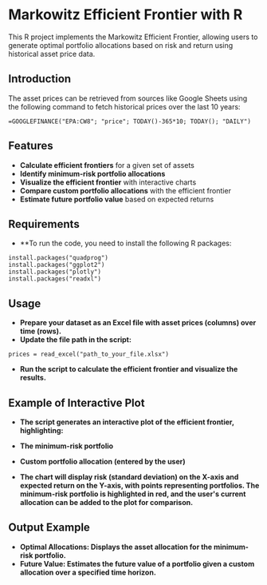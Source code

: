 # Markowitz Efficient Frontier with R

This R project implements the Markowitz Efficient Frontier, allowing users to generate optimal portfolio allocations based on risk and return using historical asset price data.

## Introduction
The asset prices can be retrieved from sources like Google Sheets using the following command to fetch historical prices over the last 10 years:
```plaintext
=GOOGLEFINANCE("EPA:CW8"; "price"; TODAY()-365*10; TODAY(); "DAILY")
```

## Features
- **Calculate efficient frontiers** for a given set of assets
- **Identify minimum-risk portfolio allocations**
- **Visualize the efficient frontier** with interactive charts
- **Compare custom portfolio allocations** with the efficient frontier
- **Estimate future portfolio value** based on expected returns

## Requirements
- **To run the code, you need to install the following R packages:
```plaintext
install.packages("quadprog")
install.packages("ggplot2")
install.packages("plotly")
install.packages("readxl")
```

## Usage
- **Prepare your dataset as an Excel file with asset prices (columns) over time (rows).**
- **Update the file path in the script:**
```plaintext
prices = read_excel("path_to_your_file.xlsx")
```
- **Run the script to calculate the efficient frontier and visualize the results.**

## Example of Interactive Plot
- **The script generates an interactive plot of the efficient frontier, highlighting:**

- **The minimum-risk portfolio**
- **Custom portfolio allocation (entered by the user)**
- **The chart will display risk (standard deviation) on the X-axis and expected return on the Y-axis, with points representing portfolios. The minimum-risk portfolio is highlighted in red, and the user's current allocation can be added to the plot for comparison.**

## Output Example
- **Optimal Allocations: Displays the asset allocation for the minimum-risk portfolio.**
- **Future Value: Estimates the future value of a portfolio given a custom allocation over a specified time horizon.**

